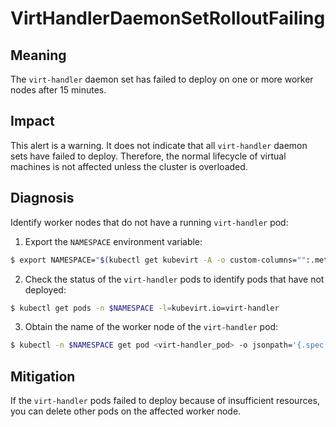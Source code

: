 # VirtHandlerDaemonSetRolloutFailing
<!--apinnick, Nov 2022-->

## Meaning

The `virt-handler` daemon set has failed to deploy on one or more worker nodes after 15 minutes.

## Impact

This alert is a warning. It does not indicate that all `virt-handler` daemon sets have failed to deploy. Therefore, the normal lifecycle of virtual machines is not affected unless the cluster is overloaded.

## Diagnosis

Identify worker nodes that do not have a running `virt-handler` pod:

1. Export the `NAMESPACE` environment variable:
```bash
$ export NAMESPACE="$(kubectl get kubevirt -A -o custom-columns="":.metadata.namespace)"
```
2. Check the status of the `virt-handler` pods to identify pods that have not deployed:
```bash
$ kubectl get pods -n $NAMESPACE -l=kubevirt.io=virt-handler
```
3. Obtain the name of the worker node of the `virt-handler` pod:
```bash
$ kubectl -n $NAMESPACE get pod <virt-handler_pod> -o jsonpath='{.spec.nodeName}'
```

## Mitigation

If the `virt-handler` pods failed to deploy because of insufficient resources, you can delete other pods on the affected worker node.
